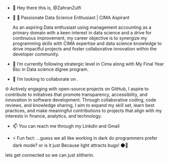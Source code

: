 - 👋 Hey there this is, @ZahranZulfi 
- 👀 🚀
  Passionate Data Science Enthusiast | CIMA Aspirant
  
    As an aspiring Data enthusiast using management accounting as a primary domain with a keen interest in data science and a drive for continuous improvement, my career objective is to synergize my programming skills with CIMA expertise and data science knowledge to drive impactful projects and foster collaborative innovation within the developer community.
- 🌱 I’m currently following stratergic level in Cima along with My Final Year Bsc in Data science digree program.
- 💞️ I’m looking to collaborate on .

🌐 Actively engaging with open-source projects on GitHub, I aspire to contribute to initiatives that promote transparency, accessibility, and innovation in software development. Through collaborative coding, code reviews, and knowledge sharing, I aim to expand my skill set, learn best practices, and make meaningful contributions to projects that align with my interests in finance, analytics, and technology.


- 📫 You can reach me through my Linkdin and Gmail


- ⚡ Fun fact: ...guess we all like working in dark
do programmers prefer dark mode? or is it just Because light attracts bugs! 🌑🐛

lets get connected so we can just slitherin.
<!---
ZahranZulfi/ZahranZulfi is a ✨ special ✨ repository because its `README.md` (this file) appears on your GitHub profile.
You can click the Preview link to take a look at your changes.
--->
